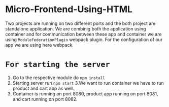 # Micro-Frontend-Using-HTML
Two projects are running on two different ports and the both project are standalone application.
We are combinig both the application using container and for communication between these app and container we are using `ModuleFederationPlugin` webpack plugin.
For the configuration of our app we are using here webpack.
# `For starting the server`
1. Go to the respective module do `npm install`
2. Starting server run `npm start`
3.We want to run container we have to run product and cart app as well.
4. Container is running on port 8080, product app running on port 8081, and cart running on port 8082.
